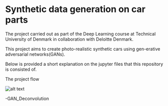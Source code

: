 # Synthetic data generation on car parts
The project carried out as part of the Deep Learning course at Technical University of Denmark in collaboration
with Deloitte Denmark.

This project aims to create photo-realistic synthetic cars using gen-erative adversarial networks(GANs).

Below is provided a short explanation on the jupyter files that this repository is consisted of.

The project flow

![alt text](https://github.com/georgezefko/car-part-segmentation/blob/mainbrach/workflow.png?raw=true)

-GAN_Deconvolution


